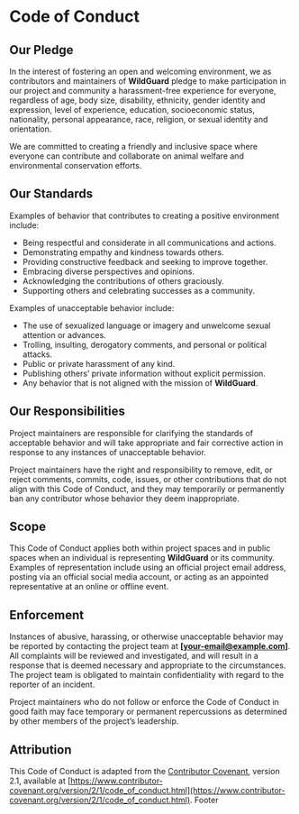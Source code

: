 # Code of Conduct  

## Our Pledge

In the interest of fostering an open and welcoming environment, we as contributors and maintainers of **WildGuard** pledge to make participation in our project and community a harassment-free experience for everyone, regardless of age, body size, disability, ethnicity, gender identity and expression, level of experience, education, socioeconomic status, nationality, personal appearance, race, religion, or sexual identity and orientation.

We are committed to creating a friendly and inclusive space where everyone can contribute and collaborate on animal welfare and environmental conservation efforts.

## Our Standards

Examples of behavior that contributes to creating a positive environment include:

- Being respectful and considerate in all communications and actions.
- Demonstrating empathy and kindness towards others.
- Providing constructive feedback and seeking to improve together.
- Embracing diverse perspectives and opinions.
- Acknowledging the contributions of others graciously.
- Supporting others and celebrating successes as a community.

Examples of unacceptable behavior include:

- The use of sexualized language or imagery and unwelcome sexual attention or advances.
- Trolling, insulting, derogatory comments, and personal or political attacks.
- Public or private harassment of any kind.
- Publishing others’ private information without explicit permission.
- Any behavior that is not aligned with the mission of **WildGuard**.

## Our Responsibilities

Project maintainers are responsible for clarifying the standards of acceptable behavior and will take appropriate and fair corrective action in response to any instances of unacceptable behavior.

Project maintainers have the right and responsibility to remove, edit, or reject comments, commits, code, issues, or other contributions that do not align with this Code of Conduct, and they may temporarily or permanently ban any contributor whose behavior they deem inappropriate.

## Scope

This Code of Conduct applies both within project spaces and in public spaces when an individual is representing **WildGuard** or its community. Examples of representation include using an official project email address, posting via an official social media account, or acting as an appointed representative at an online or offline event.

## Enforcement

Instances of abusive, harassing, or otherwise unacceptable behavior may be reported by contacting the project team at **[your-email@example.com]**. All complaints will be reviewed and investigated, and will result in a response that is deemed necessary and appropriate to the circumstances. The project team is obligated to maintain confidentiality with regard to the reporter of an incident.

Project maintainers who do not follow or enforce the Code of Conduct in good faith may face temporary or permanent repercussions as determined by other members of the project’s leadership.

## Attribution

This Code of Conduct is adapted from the [Contributor Covenant](https://www.contributor-covenant.org), version 2.1, available at [https://www.contributor-covenant.org/version/2/1/code_of_conduct.html](https://www.contributor-covenant.org/version/2/1/code_of_conduct.html).
Footer
